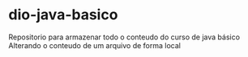 # dio-java-basico
Repositorio para armazenar todo o conteudo do curso de java básico
Alterando o conteudo de um arquivo de forma local

